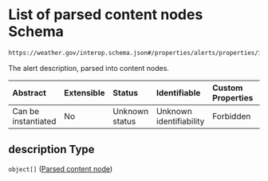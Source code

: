 # List of parsed content nodes Schema

```txt
https://weather.gov/interop.schema.json#/properties/alerts/properties/items/items/properties/description
```

The alert description, parsed into content nodes.

| Abstract            | Extensible | Status         | Identifiable            | Custom Properties | Additional Properties | Access Restrictions | Defined In                                                                                                 |
| :------------------ | :--------- | :------------- | :---------------------- | :---------------- | :-------------------- | :------------------ | :--------------------------------------------------------------------------------------------------------- |
| Can be instantiated | No         | Unknown status | Unknown identifiability | Forbidden         | Allowed               | none                | [interop-layer.schema.json\*](../../../api-interop-layer/interop-layer.schema.json "open original schema") |

## description Type

`object[]` ([Parsed content node](interop-layer-properties-point-alerts-properties-list-of-alerts-alert-properties-list-of-parsed-content-nodes-parsed-content-node.md))
